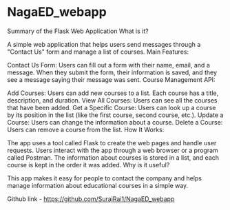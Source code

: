 ﻿# NagaED_webapp

Summary of the Flask Web Application
What is it?

A simple web application that helps users send messages through a "Contact Us" form and manage a list of courses.
Main Features:


Contact Us Form: Users can fill out a form with their name, email, and a message.
When they submit the form, their information is saved, and they see a message saying their message was sent.
Course Management API:

Add Courses: Users can add new courses to a list. Each course has a title, description, and duration.
View All Courses: Users can see all the courses that have been added.
Get a Specific Course: Users can look up a course by its position in the list (like the first course, second course, etc.).
Update a Course: Users can change the information about a course.
Delete a Course: Users can remove a course from the list.
How It Works:

The app uses a tool called Flask to create the web pages and handle user requests.
Users interact with the app through a web browser or a program called Postman.
The information about courses is stored in a list, and each course is kept in the order it was added.
Why is it useful?

This app makes it easy for people to contact the company and helps manage information about educational courses in a simple way.


Github link - https://github.com/SurajRai1/NagaED_webapp

